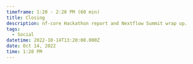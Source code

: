 ```yaml
---
timeframe: 1:20 - 2:20 PM (60 min)
title: Closing
description: nf-core Hackathon report and Nextflow Summit wrap up.
tags:
  - Social
datetime: 2022-10-14T13:20:00.000Z
date: Oct 14, 2022
time: 1:20 PM
---
```

